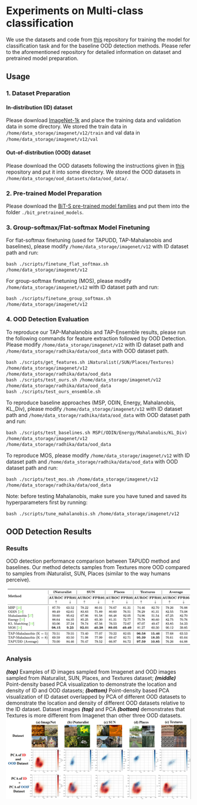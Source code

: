 # Experiments on Multi-class classification

We use the datasets and code from [this](https://github.com/deeplearning-wisc/large_scale_ood) repository for training the model for classification task and for the baseline OOD detection methods. Please refer to the aforementioned repository for detailed information on dataset and pretrained model preparation.

## Usage

### 1. Dataset Preparation

#### In-distribution (ID) dataset
Please download [ImageNet-1k](http://www.image-net.org/challenges/LSVRC/2012/index) and place the training data and validation data in some directory. We stored the train data in `/home/data_storage/imagenet/v12/train` and val data in `/home/data_storage/imagenet/v12/val`

#### Out-of-distribution (OOD) dataset
Please download the OOD datasets following the instructions given in [this](https://github.com/deeplearning-wisc/large_scale_ood) repository and put it into some directory. We stored the OOD datasets in `/home/data_storage/ood_datasets/data/ood_data/`.

### 2. Pre-trained Model Preparation

Please download the [BiT-S pre-trained model families](https://github.com/google-research/big_transfer)
and put them into the folder `./bit_pretrained_models`.


### 3. Group-softmax/Flat-softmax Model Finetuning

For flat-softmax finetuning (used for TAPUDD, TAP-Mahalanobis and baselines), please modify `/home/data_storage/imagenet/v12` with ID dataset path and run:

```
bash ./scripts/finetune_flat_softmax.sh /home/data_storage/imagenet/v12
```

For group-softmax finetuning (MOS), please modify `/home/data_storage/imagenet/v12` with ID dataset path and run:

```
bash ./scripts/finetune_group_softmax.sh /home/data_storage/imagenet/v12
```


### 4. OOD Detection Evaluation

To reproduce our TAP-Mahalanobis and TAP-Ensemble results, please run the following commands for feature extraction followed by OOD Detection. Please modify `/home/data_storage/imagenet/v12` with ID dataset path and `/home/data_storage/radhika/data/ood_data` with OOD dataset path.
```
bash ./scripts/get_features.sh iNaturalist(/SUN/Places/Textures) /home/data_storage/imagenet/v12 /home/data_storage/radhika/data/ood_data
bash ./scripts/test_ours.sh /home/data_storage/imagenet/v12 /home/data_storage/radhika/data/ood_data
bash ./scripts/test_ours_ensemble.sh 
```

To reproduce baseline approaches (MSP, ODIN, Energy, Mahalanobis, KL_Div), please modify `/home/data_storage/imagenet/v12` with ID dataset path and `/home/data_storage/radhika/data/ood_data` with OOD dataset path and run:
```
bash ./scripts/test_baselines.sh MSP(/ODIN/Energy/Mahalanobis/KL_Div) /home/data_storage/imagenet/v12 /home/data_storage/radhika/data/ood_data
```

To reproduce MOS, please modify `/home/data_storage/imagenet/v12` with ID dataset path and `/home/data_storage/radhika/data/ood_data` with OOD dataset path and run:
```
bash ./scripts/test_mos.sh /home/data_storage/imagenet/v12 /home/data_storage/radhika/data/ood_data
```

Note: before testing Mahalanobis, make sure you have tuned and saved its hyperparameters first by running:
```
bash ./scripts/tune_mahalanobis.sh /home/data_storage/imagenet/v12
```

## OOD Detection Results

### Results
OOD detection performance comparison between TAPUDD method and baselines. Our method detects samples from Textures more OOD compared to samples from iNaturalist, SUN, Places (similar to the way humans perceive).

![results](images/multi-class-results.png)

### Analysis
***(top)*** Examples of ID images sampled from Imagenet and OOD images sampled from iNaturalist, SUN, Places, and Textures dataset; ***(middle)*** Point-density based PCA visualization to demonstrate the location and density of ID and OOD datasets; ***(bottom)*** Point-density based PCA visualization of ID dataset overlapped by PCA of different OOD datasets to demonstrate the location and density of different OOD datasets relative to the ID dataset. Dataset images ***(top)*** and PCA ***(bottom)*** demonstrates that Textures is more different from Imagenet than other three OOD datasets.
![pca_results](images/pca5.jpeg)
